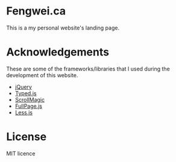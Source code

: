 # Fengwei.ca
This is a my personal website's landing page.

# Acknowledgements
These are some of the frameworks/libraries that I used during the development of this website.
- [jQuery](https://jquery.com)
- [Typed.js](http://www.mattboldt.com/demos/typed-js/)
- [ScrollMagic](http://scrollmagic.io)
- [FullPage.js](http://alvarotrigo.com/fullPage/)
- [Less.js](http://lesscss.org/#)

# License
MIT licence
